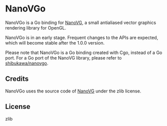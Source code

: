 # NanoVGo

NanoVGo is a Go binding for [NanoVG](https://github.com/memononen/nanovg), a small antialiased vector graphics rendering library for OpenGL.

NanoVGo is in an early stage. Frequent changes to the APIs are expected, which will become stable after the 1.0.0 version.

Please note that NanoVGo is a Go binding created with Cgo, instead of a Go port. For a Go port of the NanoVG library, please refer to [shibukawa/nanovgo](https://github.com/shibukawa/nanovgo).

## Credits

NanoVGo uses the source code of [NanoVG](https://github.com/memononen/nanovg) under the zlib license.

## License

zlib